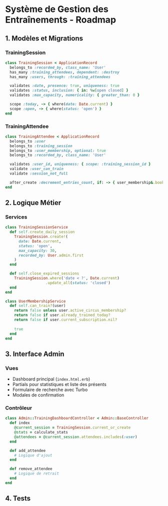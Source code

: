 # Système de Gestion des Entraînements - Roadmap

## 1. Modèles et Migrations

### TrainingSession
```ruby
class TrainingSession < ApplicationRecord
  belongs_to :recorded_by, class_name: 'User'
  has_many :training_attendees, dependent: :destroy
  has_many :users, through: :training_attendees

  validates :date, presence: true, uniqueness: true
  validates :status, inclusion: { in: %w[open closed] }
  validates :max_capacity, numericality: { greater_than: 0 }

  scope :today, -> { where(date: Date.current) }
  scope :open, -> { where(status: 'open') }
end
```

### TrainingAttendee
```ruby
class TrainingAttendee < ApplicationRecord
  belongs_to :user
  belongs_to :training_session
  belongs_to :user_membership, optional: true
  belongs_to :recorded_by, class_name: 'User'

  validates :user_id, uniqueness: { scope: :training_session_id }
  validate :user_can_train
  validate :session_not_full

  after_create :decrement_entries_count, if: -> { user_membership&.booklet? }
end
```

## 2. Logique Métier

### Services
```ruby
class TrainingSessionService
  def self.create_daily_session
    TrainingSession.create!(
      date: Date.current,
      status: 'open',
      max_capacity: 30,
      recorded_by: User.admin.first
    )
  end

  def self.close_expired_sessions
    TrainingSession.where('date < ?', Date.current)
                  .update_all(status: 'closed')
  end
end

class UserMembershipService
  def self.can_train?(user)
    return false unless user.active_circus_membership?
    return false if user.already_trained_today?
    return false if user.current_subscription.nil?
    
    true
  end
end
```

## 3. Interface Admin

### Vues
- Dashboard principal (`index.html.erb`)
- Partials pour statistiques et liste des présents
- Formulaire de recherche avec Turbo
- Modales de confirmation

### Contrôleur
```ruby
class Admin::TrainingDashboardController < Admin::BaseController
  def index
    @current_session = TrainingSession.current_or_create
    @stats = calculate_stats
    @attendees = @current_session.attendees.includes(:user)
  end

  def add_attendee
    # Logique d'ajout
  end

  def remove_attendee
    # Logique de retrait
  end
end
```

## 4. Tests 